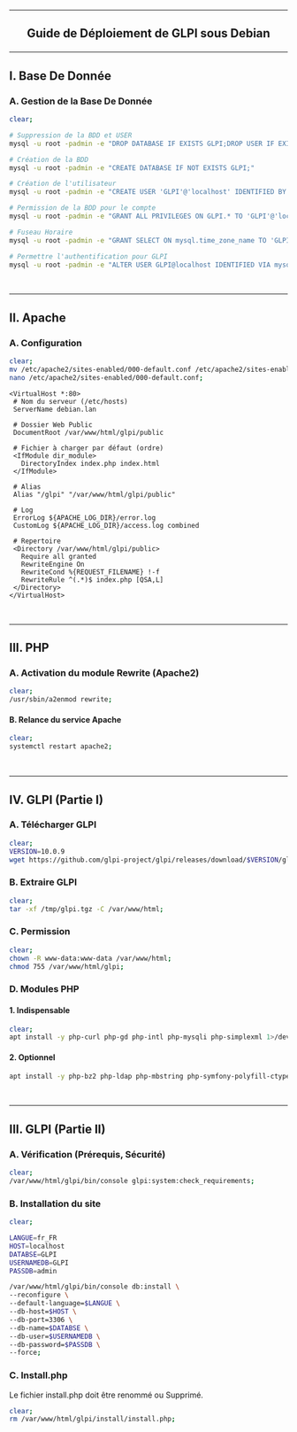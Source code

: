 --------------------------------------------------------------------------------------------------------------------------------------------
## <p align='center'> Guide de Déploiement de GLPI sous Debian </p>
--------------------------------------------------------------------------------------------------------------------------------------------
## I. Base De Donnée
### A. Gestion de la Base De Donnée
```bash
clear;

# Suppression de la BDD et USER
mysql -u root -padmin -e "DROP DATABASE IF EXISTS GLPI;DROP USER IF EXISTS 'GLPI'@'localhost';"

# Création de la BDD
mysql -u root -padmin -e "CREATE DATABASE IF NOT EXISTS GLPI;"

# Création de l'utilisateur
mysql -u root -padmin -e "CREATE USER 'GLPI'@'localhost' IDENTIFIED BY 'admin';"

# Permission de la BDD pour le compte
mysql -u root -padmin -e "GRANT ALL PRIVILEGES ON GLPI.* TO 'GLPI'@'localhost';"

# Fuseau Horaire
mysql -u root -padmin -e "GRANT SELECT ON mysql.time_zone_name TO 'GLPI'@'localhost';"

# Permettre l'authentification pour GLPI
mysql -u root -padmin -e "ALTER USER GLPI@localhost IDENTIFIED VIA mysql_native_password USING PASSWORD('admin');"
```

<br />

--------------------------------------------------------------------------------------------------------------------------------------------
## II. Apache
### A. Configuration
```bash
clear;
mv /etc/apache2/sites-enabled/000-default.conf /etc/apache2/sites-enabled/000-default.conf.old;
nano /etc/apache2/sites-enabled/000-default.conf;
```

```
<VirtualHost *:80>
 # Nom du serveur (/etc/hosts)
 ServerName debian.lan

 # Dossier Web Public
 DocumentRoot /var/www/html/glpi/public
        
 # Fichier à charger par défaut (ordre)
 <IfModule dir_module>
   DirectoryIndex index.php index.html
 </IfModule>

 # Alias
 Alias "/glpi" "/var/www/html/glpi/public"

 # Log
 ErrorLog ${APACHE_LOG_DIR}/error.log
 CustomLog ${APACHE_LOG_DIR}/access.log combined

 # Repertoire
 <Directory /var/www/html/glpi/public>
   Require all granted
   RewriteEngine On
   RewriteCond %{REQUEST_FILENAME} !-f
   RewriteRule ^(.*)$ index.php [QSA,L]
 </Directory>
</VirtualHost>
```

<br />

--------------------------------------------------------------------------------------------------------------------------------------------
## III. PHP
### A. Activation du module Rewrite (Apache2)
```bash
clear;
/usr/sbin/a2enmod rewrite;
```

#### B. Relance du service Apache
```bash
clear;
systemctl restart apache2;
```

<br />

--------------------------------------------------------------------------------------------------------------------------------------------
## IV. GLPI (Partie I)
### A. Télécharger GLPI
```bash
clear;
VERSION=10.0.9
wget https://github.com/glpi-project/glpi/releases/download/$VERSION/glpi-$VERSION.tgz -O /tmp/glpi.tgz 2>/dev/null;
```
### B. Extraire GLPI
```bash
clear;
tar -xf /tmp/glpi.tgz -C /var/www/html;
```

### C. Permission
```bash
clear;
chown -R www-data:www-data /var/www/html;
chmod 755 /var/www/html/glpi;
```

### D. Modules PHP
#### 1. Indispensable
```bash
clear;
apt install -y php-curl php-gd php-intl php-mysqli php-simplexml 1>/dev/null;
```
#### 2. Optionnel
```bash
apt install -y php-bz2 php-ldap php-mbstring php-symfony-polyfill-ctype php-zip 1>/dev/null;
```


<br />

--------------------------------------------------------------------------------------------------------------------------------------------
## III. GLPI (Partie II)
### A. Vérification (Prérequis, Sécurité)
```bash
clear;
/var/www/html/glpi/bin/console glpi:system:check_requirements;
```

### B. Installation du site
```bash
clear;

LANGUE=fr_FR
HOST=localhost
DATABSE=GLPI
USERNAMEDB=GLPI
PASSDB=admin

/var/www/html/glpi/bin/console db:install \
--reconfigure \
--default-language=$LANGUE \
--db-host=$HOST \
--db-port=3306 \
--db-name=$DATABSE \
--db-user=$USERNAMEDB \
--db-password=$PASSDB \
--force;
```

### C. Install.php
Le fichier install.php doit être renommé ou Supprimé.
```bash
clear;
rm /var/www/html/glpi/install/install.php;
```
